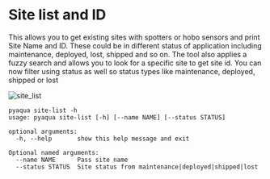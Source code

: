 # Site list and ID

This allows you to get existing sites with spotters or hobo sensors and print Site Name and ID. These could be in different status of application including maintenance, deployed, lost, shipped and so on. The tool also applies a fuzzy search and allows you to look for a specific site to get site id. You can now filter using status as well so status types like maintenance, deployed, shipped or lost

![site_list](https://user-images.githubusercontent.com/6677629/168004255-968e5320-c53d-460c-b230-3a6dc75dfa6e.gif)


```
pyaqua site-list -h
usage: pyaqua site-list [-h] [--name NAME] [--status STATUS]

optional arguments:
  -h, --help       show this help message and exit

Optional named arguments:
  --name NAME      Pass site name
  --status STATUS  Site status from maintenance|deployed|shipped|lost
```
